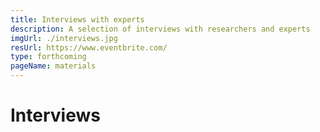 ```yaml
---
title: Interviews with experts
description: A selection of interviews with researchers and experts
imgUrl: ./interviews.jpg
resUrl: https://www.eventbrite.com/
type: forthcoming
pageName: materials
---
```


# Interviews